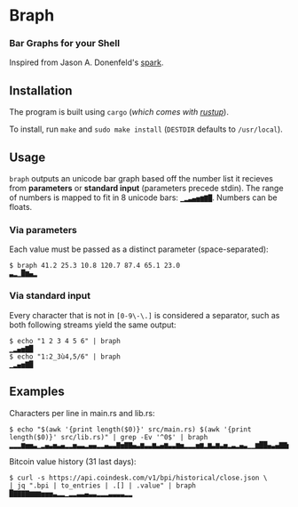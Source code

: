 # Braph
### Bar Graphs for your Shell

Inspired from Jason A. Donenfeld's [spark](https://git.zx2c4.com/spark/).

## Installation

The program is built using `cargo` (*which comes with [rustup](https://www.rust-lang.org/tools/install)*).

To install, run `make` and `sudo make install` (`DESTDIR` defaults to `/usr/local`).

## Usage

`braph` outputs an unicode bar graph based off the number list it recieves from **parameters** or **standard input** (parameters precede stdin).
The range of numbers is mapped to fit in 8 unicode bars: `▁▂▃▄▅▆▇█`.
Numbers can be floats.

### Via parameters

Each value must be passed as a distinct parameter (space-separated):
```
$ braph 41.2 25.3 10.8 120.7 87.4 65.1 23.0
▃▂▁█▆▄▂
```

### Via standard input

Every character that is not in `[0-9\-\.]` is considered a separator, such as both following streams yield the same output:
```
$ echo "1 2 3 4 5 6" | braph
▁▂▄▅▇█
$ echo "1:2_3ù4,5/6" | braph
▁▂▄▅▇█
```

## Examples

Characters per line in main.rs and lib.rs:
```
$ echo "$(awk '{print length($0)}' src/main.rs) $(awk '{print length($0)}' src/lib.rs)" | grep -Ev '^0$' | braph
▂▂▂▆▅▅▃▁▂▄▃▅▃▄▂▂▅▃▃▂▄▄▂▂▄▃▃▇▅▇▇▄▃▆▃▃▆▃▄▆▃▃▆▅▂▂▂▅▆▂▆▃▆▃▅▂▃▂▄▃▁▁▆██▄▃▄▇▇▅▇▂▂▁▅█▇▁
```

Bitcoin value history (31 last days):
```
$ curl -s https://api.coindesk.com/v1/bpi/historical/close.json \
| jq ".bpi | to_entries | .[] | .value" | braph
█▇▇▇▇▆▆▆▅▅▅▃▂▂▁▂▂▃▃▄▃▃▂▂▂▃▃▃▃▂▂
```